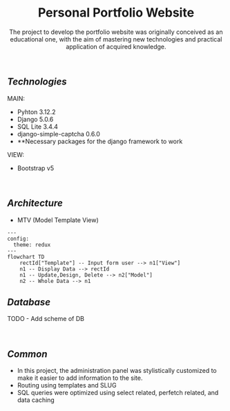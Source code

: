 <div align="center">

# **Personal Portfolio Website**

The project to develop the portfolio website was originally conceived as an educational one, with the aim of mastering new technologies and practical application of acquired knowledge.

</div>

<br>

## ___Technologies___ ##
MAIN:
* Pyhton 3.12.2 
* Django 5.0.6
* SQL Lite 3.4.4
* django-simple-captcha 0.6.0
* **Necessary packages for the django framework to work
  
VIEW:
* Bootstrap v5

<br>

## ___Architecture___ ##
* MTV (Model Template View)

```mermaid
---
config:
  theme: redux
---
flowchart TD
    rectId["Template"] -- Input form user --> n1["View"]
    n1 -- Display Data --> rectId
    n1 -- Update,Design, Delete --> n2["Model"]
    n2 -- Whole Data --> n1
```


## ___Database___ ##

TODO - Add scheme of DB

<br>

## ___Common___ ##
* In this project, the administration panel was stylistically customized to make it easier to add information to the site.
* Routing using templates and SLUG
* SQL queries were optimized using select related, perfetch related, and data caching 
